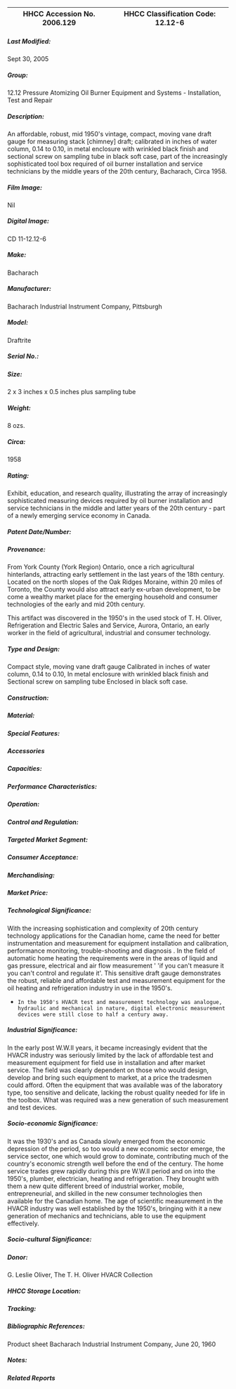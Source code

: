 | **HHCC Accession No. 2006.129** |**HHCC Classification Code:  12.12-6**|
| ----------- | ----------- |

##### Last Modified:
Sept 30, 2005

##### Group:
12.12 Pressure Atomizing Oil Burner Equipment and Systems - Installation, Test and Repair

##### Description:
An affordable, robust, mid 1950's vintage, compact, moving vane draft gauge for measuring stack [chimney] draft; calibrated in inches of water column, 0.14 to 0.10, in metal enclosure with wrinkled black finish and sectional screw on sampling tube in black soft case, part of the increasingly sophisticated tool box required of oil burner installation and service technicians by the middle years of the 20th century, Bacharach, Circa 1958.

##### Film Image:
Nil

##### Digital Image:
CD 11-12.12-6

##### Make:
Bacharach

##### Manufacturer:
Bacharach Industrial Instrument Company, Pittsburgh

##### Model:
Draftrite

##### Serial No.:


##### Size:
2 x 3 inches x 0.5 inches plus sampling tube

##### Weight:
8 ozs.

##### Circa:
1958

##### Rating:
Exhibit, education, and research quality, illustrating the array of increasingly sophisticated measuring devices required by oil burner installation and service technicians in the middle and latter years of the 20th century - part of a newly emerging service economy in Canada.

##### Patent Date/Number:


##### Provenance:
From York County (York Region) Ontario, once a rich agricultural hinterlands, attracting early settlement in the last years of the 18th century. Located on the north slopes of the Oak Ridges Moraine, within 20 miles of Toronto, the County would also attract early ex-urban development, to be come a wealthy market place for the emerging household and consumer technologies of the early and mid 20th century. 

This artifact was discovered in the 1950's in the used stock of T. H. Oliver, Refrigeration and Electric Sales and Service, Aurora, Ontario, an early worker in the field of agricultural, industrial and consumer technology.

##### Type and Design:
Compact style, moving vane draft gauge
Calibrated in inches of water column, 0.14 to 0.10, 
In metal enclosure with wrinkled black finish and 
Sectional screw on sampling tube 
Enclosed in black soft case.

##### Construction:


##### Material:


##### Special Features:


##### Accessories


##### Capacities:


##### Performance Characteristics:


##### Operation:


##### Control and Regulation:


##### Targeted Market Segment:


##### Consumer Acceptance:


##### Merchandising:


##### Market Price:


##### Technological Significance:
With the increasing sophistication and complexity of 20th century technology applications for the Canadian home, came the need for better instrumentation and  measurement for equipment installation and calibration, performance monitoring, trouble-shooting and diagnosis . In the field of automatic home heating the requirements were in the areas of liquid and gas pressure, electrical and air flow measurement  ' 'if you can't measure it you can't control and regulate it'. 
This sensitive draft gauge demonstrates the robust, reliable and affordable test and measurement equipment for the oil heating and refrigeration industry in use in the  1950's.
-     In the 1950's HVACR test and measurement technology was analogue, hydraulic and mechanical in nature, digital electronic measurement devices were still close to half a century away.

##### Industrial Significance:
In the early post W.W.II years, it became increasingly evident that the HVACR industry was seriously limited by the lack of affordable test and measurement equipment for field use in installation and after market service. 
The field was clearly dependent on those who would design, develop and bring such equipment to market, at a price the tradesmen could afford. Often the equipment that was available was of the laboratory type, too sensitive and delicate, lacking the robust quality needed for life in the toolbox. What was required was a new generation of such measurement and test devices.

##### Socio-economic Significance:
It was the 1930's and as Canada slowly emerged from the economic depression of the period, so too would a new economic sector emerge, the service sector, one which would grow to dominate, contributing much of the country's economic strength well before the end of the century. 
The home service trades grew rapidly during this pre W.W.II period and on into the 1950's, plumber, electrician, heating and refrigeration. They brought with them a new quite different breed of industrial worker, mobile, entrepreneurial, and skilled in the new consumer technologies then available for the Canadian home. 
The age of scientific measurement in the HVACR industry was well established by the 1950's, bringing with it a new generation of mechanics and technicians, able to use the equipment effectively.

##### Socio-cultural Significance:


##### Donor:
G. Leslie Oliver, The T. H. Oliver HVACR Collection

##### HHCC Storage Location:


##### Tracking:


##### Bibliographic References:
Product sheet Bacharach Industrial Instrument Company, June 20, 1960

##### Notes:


##### Related Reports

